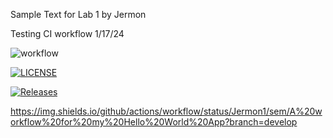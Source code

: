 Sample Text for Lab 1 by Jermon

Testing CI workflow 1/17/24

![workflow](https://github.com/Jermon1/sem/actions/workflows/main.yml/badge.svg)

[![LICENSE](https://img.shields.io/github/license/Jermon1/sem.svg?style=flat-square)](https://github.com/Jermon1/sem/blob/master/LICENSE)

[![Releases](https://img.shields.io/github/release/Jermon1/sem/all.svg?style=flat-square)](https://github.com/Jermon1/sem/releases)

https://img.shields.io/github/actions/workflow/status/Jermon1/sem/A%20workflow%20for%20my%20Hello%20World%20App?branch=develop
